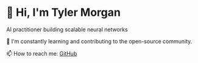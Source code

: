 # 👋 Hi, I'm Tyler Morgan

AI practitioner building scalable neural networks

🌱 I'm constantly learning and contributing to the open-source community.

📫 How to reach me: [GitHub](https://github.com/DevDruid11)
